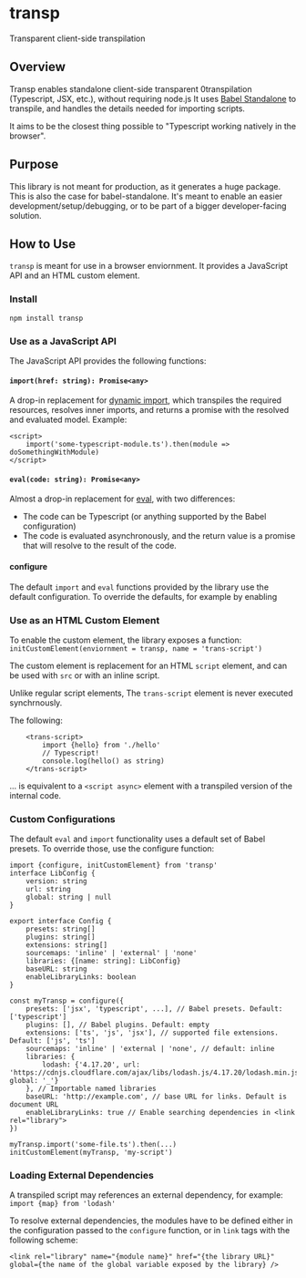 # transp
Transparent client-side transpilation

## Overview
Transp enables standalone client-side transparent 0transpilation (Typescript, JSX, etc.), without requiring node.js
It uses [Babel Standalone](https://github.com/babel/babel-standalone) to transpile, and handles the 
details needed for importing scripts.

It aims to be the closest thing possible to "Typescript working natively in the browser".
## Purpose
This library is not meant for production, as it generates a huge package. This is also the case for babel-standalone.
It's meant to enable an easier development/setup/debugging, or to be part of a bigger developer-facing solution.

## How to Use
`transp` is meant for use in a browser enviornment.
It provides a JavaScript API and an HTML custom element.
### Install
`npm install transp`

### Use as a JavaScript API
The JavaScript API provides the following functions:
#### `import(href: string): Promise<any>`
A drop-in replacement for [dynamic import](https://developer.mozilla.org/en-US/docs/Web/JavaScript/Reference/Statements/import#dynamic_import), which transpiles the required resources, resolves inner imports, and returns a promise with the resolved and evaluated model.
Example:
```
<script>
    import('some-typescript-module.ts').then(module => doSomethingWithModule)
</script>
```
#### `eval(code: string): Promise<any>`
Almost a drop-in replacement for [eval](https://developer.mozilla.org/en-US/docs/Web/JavaScript/Reference/Global_Objects/eval), with two differences:
* The code can be Typescript (or anything supported by the Babel configuration)
* The code is evaluated asynchronously, and the return value is a promise that will resolve to the result of the code.
#### configure
The default `import` and `eval` functions provided by the library use the default configuration. To override the defaults, for example by enabling 

### Use as an HTML Custom Element
To enable the custom element, the library exposes a function:
 `initCustomElement(enviornment = transp, name = 'trans-script')`

The custom element is replacement for an HTML `script` element, and can be used with `src` or with an inline script.

Unlike regular script elements, The `trans-script` element is never executed synchrnously.

The following:
```
    <trans-script>
        import {hello} from './hello'
        // Typescript!
        console.log(hello() as string)
    </trans-script>
```
... is equivalent to a `<script async>` element with a transpiled version of the internal code.

### Custom Configurations
The default `eval` and `import` functionality uses a default set of Babel presets.
To override those, use the configure function:
```
import {configure, initCustomElement} from 'transp'
interface LibConfig {
    version: string
    url: string
    global: string | null
}

export interface Config {
    presets: string[]
    plugins: string[]
    extensions: string[]
    sourcemaps: 'inline' | 'external' | 'none'
    libraries: {[name: string]: LibConfig}
    baseURL: string
    enableLibraryLinks: boolean
}

const myTransp = configure({
    presets: ['jsx', 'typescript', ...], // Babel presets. Default: ['typescript']
    plugins: [], // Babel plugins. Default: empty
    extensions: ['ts', 'js', 'jsx'], // supported file extensions. Default: ['js', 'ts']
    sourcemaps: 'inline' | 'external | 'none', // default: inline
    libraries: {
        lodash: {'4.17.20', url: 'https://cdnjs.cloudflare.com/ajax/libs/lodash.js/4.17.20/lodash.min.js', global: '_'}
    }, // Importable named libraries
    baseURL: 'http://example.com', // base URL for links. Default is document URL
    enableLibraryLinks: true // Enable searching dependencies in <link rel="library">
})

myTransp.import('some-file.ts').then(...)
initCustomElement(myTransp, 'my-script')
```

### Loading External Dependencies
A transpiled script may references an external dependency, for example:
`import {map} from 'lodash'`

To resolve external dependencies, the modules have to be defined either in the configuration passed to the `configure` function, or in `link` tags with the following scheme:
```
<link rel="library" name="{module name}" href="{the library URL}" global={the name of the global variable exposed by the library} />
```

